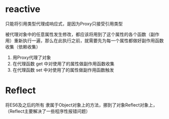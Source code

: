 # reactive
只能将引用类型代理成响应式，是因为Proxy只接受引用类型

被代理对象中的任意属性发生修改，都应该将用到了这个属性的各个函数（副作用）重新执行一遍，那么在此执行之前，就需要先为每一个属性都做好副作用函数收集（依赖收集）

1. 用Proxy代理了对象
2. 在代理函数 get 中对使用了的属性做副作用函数收集
2. 在代理函数 set 中对使用了的属性做副作用函数触发
# Reflect
将ES6及之后的所有 隶属于Object对象上的方法，挪到了对象Reflect对象上，（Reflect主要解决了一些程序性报错问题）